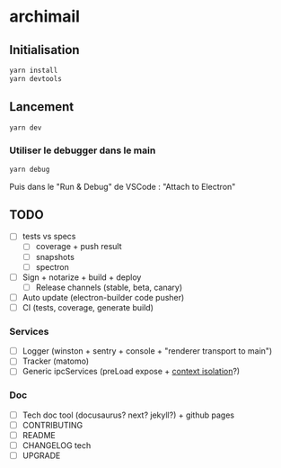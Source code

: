 # archimail

## Initialisation
```sh
yarn install
yarn devtools
```

## Lancement
```sh
yarn dev
```

### Utiliser le debugger dans le main
```sh
yarn debug
```
Puis dans le "Run & Debug" de VSCode : "Attach to Electron"

## TODO
- [ ] tests vs specs
  - [ ] coverage + push result
  - [ ] snapshots
  - [ ] spectron
- [ ] Sign + notarize + build + deploy
  - [ ] Release channels (stable, beta, canary)
- [ ] Auto update (electron-builder code pusher)
- [ ] CI (tests, coverage, generate build)
### Services
- [ ] Logger (winston + sentry + console + "renderer transport to main")
- [ ] Tracker (matomo)
- [ ] Generic ipcServices (preLoad expose + [context isolation](https://www.electronjs.org/docs/latest/tutorial/context-isolation)?)

### Doc
- [ ] Tech doc tool (docusaurus? next? jekyll?) + github pages
- [ ] CONTRIBUTING
- [ ] README
- [ ] CHANGELOG tech
- [ ] UPGRADE
